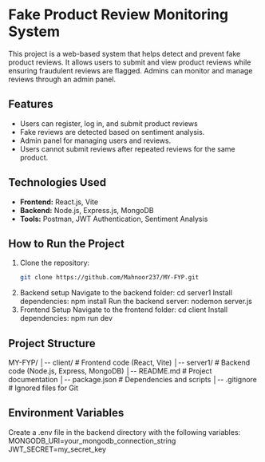 # Fake Product Review Monitoring System

This project is a web-based system that helps detect and prevent fake product reviews. It allows users to submit and view product reviews while ensuring fraudulent reviews are flagged. Admins can monitor and manage reviews through an admin panel.

## Features
- Users can register, log in, and submit product reviews
- Fake reviews are detected based on sentiment analysis.
- Admin panel for managing users and reviews.
- Users cannot submit reviews after repeated reviews for the same product.

## Technologies Used
- **Frontend:** React.js, Vite
- **Backend:** Node.js, Express.js, MongoDB
- **Tools:** Postman, JWT Authentication, Sentiment Analysis

## How to Run the Project

1. Clone the repository:  
   ```bash
   git clone https://github.com/Mahnoor237/MY-FYP.git

2. Backend setup
   Navigate to the backend folder:
   cd server1
   Install dependencies:
   npm install
   Run the backend server:
   nodemon server.js
3. Frontend Setup
   Navigate to the frontend folder:
   cd client
   Install dependencies:
   npm run dev
   
## Project Structure
   MY-FYP/
│-- client/         # Frontend code (React, Vite)
│-- server1/        # Backend code (Node.js, Express, MongoDB)
│-- README.md       # Project documentation
│-- package.json    # Dependencies and scripts
│-- .gitignore      # Ignored files for Git

## Environment Variables
Create a .env file in the backend directory with the following variables:
MONGODB_URI=your_mongodb_connection_string
JWT_SECRET=my_secret_key

   
